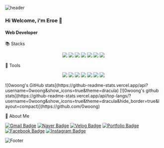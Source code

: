 ![header](https://capsule-render.vercel.app/api?type=waving&color=auto&customColorList=19&height=150&fontAlign=80&section=header&text=Eroe&fontSize=60)

### Hi Welcome, i'm Eroe 👋

#### Web Developer

📚 Stacks
<p align="center">
<img src="https://img.shields.io/badge/HTML5-E34F26?style=for-the-badge&logo=HTML5&logoColor=white"/> <img src="https://img.shields.io/badge/CSS3-1572B6?style=for-the-badge&logo=CSS3&logoColor=white"/> <img src="https://img.shields.io/badge/JavaScript-F7DF1E?style=for-the-badge&logo=JavaScript&logoColor=white"/> <img src="https://img.shields.io/badge/Python-3766AB?style=for-the-badge&logo=Python&logoColor=white"/> <img src="https://img.shields.io/badge/Java-007396?style=for-the-badge&logo=Java&logoColor=white"/> <img src="https://img.shields.io/badge/MySQL-4479A1?style=for-the-badge&logo=MySQL&logoColor=white"/> <img src="https://img.shields.io/badge/React-61DAFB?style=for-the-badge&logo=React&logoColor=white"/> 
</p>
🔨 Tools 
<p align="center">
<img src="https://img.shields.io/badge/Visual Studio Code-007ACC?style=for-the-badge&logo=Visual Studio Code&logoColor=white"/> <img src="https://img.shields.io/badge/Git-F05032?style=for-the-badge&logo=Git&logoColor=white"/> <img src="https://img.shields.io/badge/GitHub-181717?style=for-the-badge&logo=GitHub&logoColor=white"/> <img src="https://img.shields.io/badge/Eclipse IDE-2C2255?style=for-the-badge&logo=Eclipse IDE&logoColor=white"/> <img src="https://img.shields.io/badge/Anaconda-44A833?style=for-the-badge&logo=Anaconda&logoColor=white"/> <img src="https://img.shields.io/badge/MongoDB-47A248?style=for-the-badge&logo=MongoDB&logoColor=white"/> <img src="https://img.shields.io/badge/PyCharm-black?style=for-the-badge&logo=PyCharm&logoColor=white"/> 
</p>
![0woong's GitHub stats](https://github-readme-stats.vercel.app/api?username=0woong&show_icons=true&theme=dracula)
[![0woong's github stats](https://github-readme-stats.vercel.app/api/top-langs/?username=0woong&show_icons=true&theme=dracula&hide_border=true&layout=compact)](https://github.com/0woong)


👻 About Me
<!-- [![Notion Badge](https://img.shields.io/badge/Notion-000000?style=for-the-badge&logo=Notion&logoColor=white&link=https://joyous-pansy-314.notion.site/1612a809df194bb892e7dc0f4947c300)](https://joyous-pansy-314.notion.site/1612a809df194bb892e7dc0f4947c300) -->
[![Gmail Badge](https://img.shields.io/badge/Gmail-d14836?style=for-the-badge&logo=Gmail&logoColor=white&link=mailto:jooyy1219@gmail.com)](jooyy1219@gmail.com)
[![Naver Badge](https://img.shields.io/badge/Naver-03C75A?style=for-the-badge&logo=Naver&logoColor=white&link=mailto:jooyy1219@naver.com)](jooyy1219@naver.com)
[![Velog Badge](https://img.shields.io/badge/Velog-20C997?style=for-the-badge&logo=Velog&logoColor=white&link=https://velog.io/@0woong)](https://velog.io/@0woong)
[![Portfolio Badge](https://img.shields.io/badge/Portfolio-DD0B78?style=for-the-badge&logo=Starship&logoColor=white&link=https://eroe.kro.kr)](https://eroe.kro.kr)
[![Facebook Badge](https://img.shields.io/badge/Facebook-1877F2?style=for-the-badge&logo=Facebook&logoColor=white&link=https://facebook.com/jooyy1219)](https://facebook.com/jooyy1219)
[![Instagram Badge](https://img.shields.io/badge/Instagram-E4405F?style=for-the-badge&logo=Instagram&logoColor=white&link=https://instagram.com/yexngwxxng)](https://instagram.com/yexngwxxng)

<!--
🏅 Algorithm Gold Level. 

[![Solved.ac Profile](http://mazassumnida.wtf/api/v2/generate_badge?boj=yuna1do)](https://solved.ac/yuna1do/)  
Programmers - Lv3  
Samsung SW *Pro Level*
-->

<!--
🏆 Awards
|Competition|Prize|Date|
|------|---|---|
|Microsoft News Recommendation|World 2nd Prize|Oct 21, 2020|
|Kaggle Man/Female Predict Competition|1st|Jan 25, 2019|
-->

![Footer](https://capsule-render.vercel.app/api?type=waving&color=auto&customColorList=19&height=200&section=footer)
